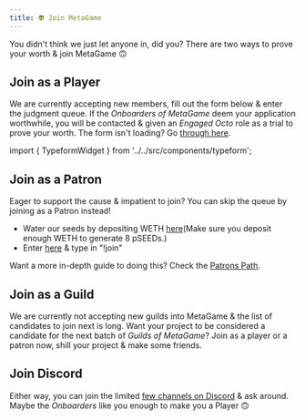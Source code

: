 ```yaml
---
title: 👽 Join MetaGame
---
```

You didn't think we just let anyone in, did you?
There are two ways to prove your worth & join MetaGame 🙃

## Join as a Player

We are currently accepting new members, fill out the form below & enter the judgment queue.
If the *Onboarders of MetaGame* deem your application worthwhile, you will be contacted & given an *Engaged Octo* role as a trial to prove your worth.
The form isn't loading? Go [through here](https://form.typeform.com/to/RZLnpeBa).

import { TypeformWidget } from '../../src/components/typeform';

<TypeformWidget campaign='RZLnpeBa' />

## Join as a Patron

Eager to support the cause & impatient to join?
You can skip the queue by joining as a Patron instead!

* Water our seeds by depositing WETH [here](https://pools.balancer.exchange/#/pool/0xea05a15dbce2eb543ffda16950e95b2bd2e40d0e/)(Make sure you deposit enough WETH to generate 8 pSEEDs.)
* Enter [here](https://discord.gg/d3rurFAK6M) & type in "!join"

Want a more in-depth guide to doing this? Check the [Patrons Path](https://www.notion.so/Patron-Path-1db90c8bb4c84398a6fe1f672ea5e855).

## Join as a Guild

We are currently not accepting new guilds into MetaGame & the list of candidates to join next is long. Want your project to be considered a candidate for the next batch of *Guilds of MetaGame*? Join as a player or a patron now, shill your project & make some friends.

## Join Discord

Either way, you can join the limited [few channels on Discord](https://discord.gg/cDcY8FpGAB) & ask around. Maybe the *Onboarders* like you enough to make you a Player 🙃